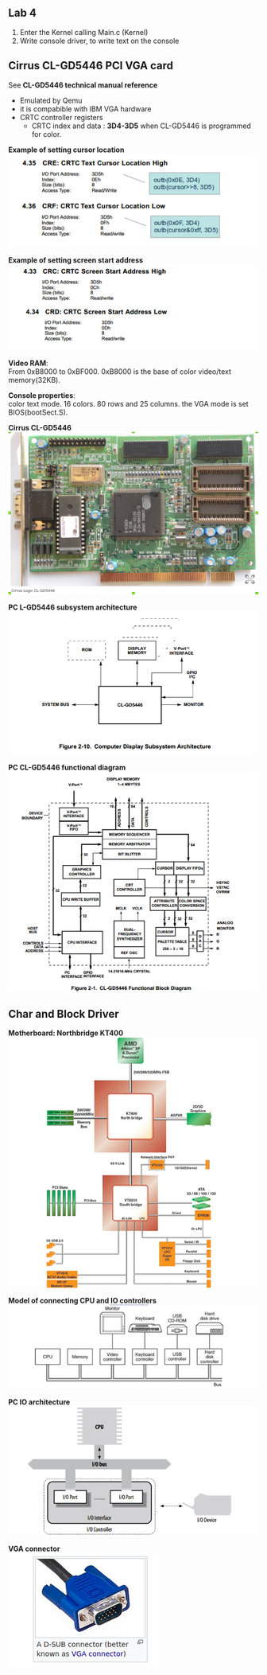 ## Lab 4
1. Enter the Kernel calling Main.c (Kernel)
2. Write console driver, to write text on the console

##  Cirrus CL-GD5446 PCI VGA card
See **CL-GD5446 technical manual reference**  
- Emulated by Qemu
- it is compabible with IBM VGA hardware
- CRTC controller registers
  - CRTC index and data : **3D4-3D5** when CL-GD5446 is programmed for color.

**Example of setting cursor location**  
![](../../documentation/images/Kervel-VGA-CTR-Example.png)

**Example of setting screen start address**  
![](../../documentation/images/Kervel-VGA-CTR-Example2.png)


**Video RAM**:  
From  0xB8000 to 0xBF000. 0xB8000 is the base of color video/text memory(32KB).

**Console properties**:  
color text mode. 16 colors. 80 rows and 25 columns. the VGA mode is set BIOS(bootSect.S). 



**Cirrus CL-GD5446**    
![](../../documentation/images/Kernel-VGA-CL-GD5446.png)

**PC L-GD5446 subsystem architecture**    
![](../../documentation/images/Kernel-VGA-Architecture.png)

**PC CL-GD5446 functional diagram**    
![](../../documentation/images/Kernel-VGA-Diagram.png)



## Char and Block Driver
**Motherboard: Northbridge KT400**  
![](../../documentation/images/Kernel-Motherboard-KT400.png)

**Model of connecting CPU and IO controllers**  
![](../../documentation/images/kernel-connecting-CPU-IO-controllers.png)

**PC IO architecture**  
![](../../documentation/images/Kernel-PC-IO-architecture.png)

**VGA connector**  
![](../../documentation/images/kernel-VGA_conector.png)